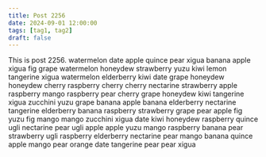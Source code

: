 ```yaml
---
title: Post 2256
date: 2024-09-01 12:00:00
tags: [tag1, tag2]
draft: false
---
```

This is post 2256.
watermelon
date
apple
quince
pear
xigua
banana
apple
xigua
fig
grape
watermelon
honeydew
strawberry
yuzu
kiwi
lemon
tangerine
xigua
watermelon
elderberry
kiwi
date
grape
honeydew
honeydew
cherry
raspberry
cherry
cherry
nectarine
strawberry
apple
raspberry
mango
raspberry
pear
cherry
grape
honeydew
kiwi
tangerine
xigua
zucchini
yuzu
grape
banana
apple
banana
elderberry
nectarine
tangerine
elderberry
banana
raspberry
strawberry
grape
pear
apple
fig
yuzu
fig
mango
mango
zucchini
xigua
date
kiwi
honeydew
raspberry
quince
ugli
nectarine
pear
ugli
apple
apple
yuzu
mango
raspberry
banana
pear
strawberry
ugli
raspberry
elderberry
nectarine
pear
mango
banana
quince
apple
mango
pear
orange
date
tangerine
pear
pear
xigua
